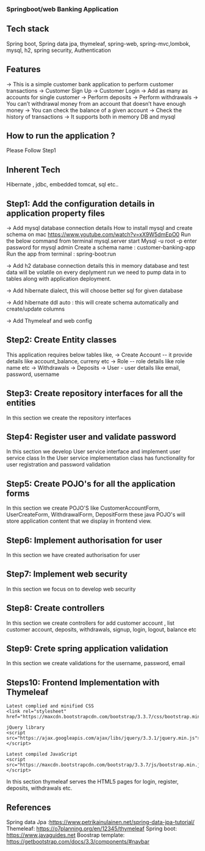 ###  Springboot/web Banking Application 

## Tech stack
Spring boot, Spring data jpa, thymeleaf, spring-web, spring-mvc,lombok, mysql, h2, spring security,
Authentication

## Features 
-> This is a simple customer bank application to perform customer transactions
-> Customer Sign Up
-> Customer Login
-> Add as many as accounts for single customer 
-> Perform deposits
-> Perform withdrawals
-> You can’t withdrawal money from an account that doesn’t have enough money
-> You can check the balance of a given account
-> Check the history of transactions
-> It supports both in memory DB and mysql

## How to run the application ?

Please Follow Step1
  
## Inherent Tech 
Hibernate , jdbc, embedded tomcat, sql etc..

## Step1: Add the configuration details in application property files 
 -> Add mysql database connection details
        How to install mysql and create schema on mac
        https://www.youtube.com/watch?v=xX9W5dmEpO0
        Run the below command from terminal 
        mysql.server start 
        Mysql  -u root -p 
        enter password for mysql admin 
        Create a schema name : customer-banking-app
        Run the app from terminal  : spring-boot:run
        
 -> Add h2 database connection details
        this in memory database and test data will be volatile on every deplyment run we need to pump data in to tables along with application deployment. 
        
 -> Add hibernate dialect, this will choose better sql for given database 
 
 -> Add hibernate ddl auto : this will create schema automatically and create/update columns
 
 -> Add Thymeleaf and web config
 
 ## Step2: Create Entity classes 
 This application requires below tables like, 
 -> Create Account -- it provide details like account_balance, curreny etc
 -> Role -- role details like role name etc
 -> Withdrawals
 -> Deposits 
 -> User - user details like email, password, username
 
## Step3: Create repository interfaces for all the entities 
 In this section we create the repository interfaces 
 
## Step4: Register user and validate password 
In this section we develop User service interface and implement user service class 
In the User service implementation class has functionality for user registration and password validation 

## Step5: Create POJO's for all the application forms
In this section we create POJO'S like CustomerAccountForm, UserCreateForm, WithdrawalForm, DepositForm 
these java POJO's will store application content that we display in frontend view.

## Step6: Implement authorisation for user 
In this section we have created authorisation for user 

## Step7: Implement web security
In this section we focus on to develop web security 

## Step8: Create controllers
In this section we create controllers for add customer account , list customer account, deposits, withdrawals, 
signup, login, logout, balance etc

## Step9: Crete spring application validation 
In this section we create validations for the username, password, email

## Steps10: Frontend Implementation with Thymeleaf
    Latest complied and minified CSS 
    <link rel="stylesheet" href="https://maxcdn.bootstrapcdn.com/bootstrap/3.3.7/css/bootstrap.min.css">

    jQuery library 
    <script src="https://ajax.googleapis.com/ajax/libs/jquery/3.3.1/jquery.min.js"></script>

    Latest compiled JavaScript 
    <script src="https://maxcdn.bootstrapcdn.com/bootstrap/3.3.7/js/bootstrap.min.js"></script>
    
 In this section thymeleaf serves the HTML5 pages for login, register, deposits, withdrawals etc.
 

## References
Spring data Jpa :https://www.petrikainulainen.net/spring-data-jpa-tutorial/
Themeleaf: https://o7planning.org/en/12345/thymeleaf
Spring boot: https://www.javaguides.net
Boostrap template: https://getbootstrap.com/docs/3.3/components/#navbar
